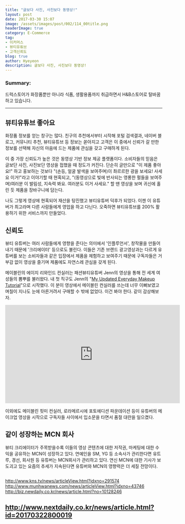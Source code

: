 ```yaml
---
title: "글보다 사진, 사진보다 동영상!"
layout: post
date: 2017-03-30 15:07
image: /assets/images/post/002/114_00title.png
headerImage: true
category: E-Commerce
tag:
- 이커머스
- 뷰티유튜브
- 고객신뢰도
blog: true
author: Hyeyeon
description: 글보다 사진, 사진보다 동영상!
---
```


### Summary:

드럭스토어가 화장품뿐만 아니라 식품, 생활용품까지 취급하면서 H&B스토어로 탈바꿈하고 있습니다.

---

## 뷰티유튜브 좋아요

화장품 정보를 얻는 창구는 많다. 친구의 추천에서부터 시작해 포털 검색결과, 네이버 블로그, 커뮤니티 추천, 뷰티유튜브 등 정보는 쏟아지고 고객은 이 중에서 신뢰가 갈 만한 정보를 선택해 자신의 마음에 드는 제품에 관심을 갖고 구매하게 된다.

이 중 가장 신뢰도가 높은 것은 동영상 기반 정보 제공 플랫폼이다. 소비자들의 믿음은 글보단 사진, 사진보단 영상을 접했을 때 정도가 커진다. 단순히 글만으로 "이 제품 좋아요!" 하고 홍보하는 것보다 "(손등, 얼굴 발색을 보여주며)이 촤르르한 광을 보세요! 사세요 이거!"라고 이야기할 때 현혹되고, "(동영상으로 빛에 반사되는 영롱한 펄들을 보여주며)여러분 이 발림성, 지속력 봐요. 여러분도 이거 사세요." 할 땐 영상을 보며 귀신에 홀린 듯 제품을 장바구니에 담는다.

나도 그렇게 영상에 현혹되어 재산을 탕진했고 뷰티유튜버 덕후가 되었다. 이젠 이 유튜버가 최고라며 다른 사람들에게 영업을 하고 다닌다. 오죽하면 뷰티유튜브를 200% 활용하기 위한 서비스까지 만들었다.

## 신뢰도

뷰티 유튜버는 여러 사람들에게 영향을 준다는 의미에서 '인플루언서', 창작물을 만들어내기 때문에 '크리에이터' 등으로도 불린다. 이들은 기존 브랜드 광고영상과는 다르게 유튜버를 보는 소비자들과 같은 입장에서 제품을 체험하고 보여주기 때문에 구독자들은 거부감 없이 영상을 즐기며 제품에도 자연스레 관심을 갖게 된다.

메이블린의 에이지 리와인드 컨실러는 패션뷰티유튜버 Jenn의 영상을 통해 전 세계 여성들의 뽐뿌를 불러왔다. 내 첫 직구도 Jenn의 "[My Updated Everyday Makeup Tutorial](https://www.youtube.com/watch?v=TvKymDP85JI&list=PLPeJxVcD-gmaikAZTUsAGiLwuhqwZ49kp&index=23)"으로 시작했다. 이 분이 영상에서 메이블린 컨실러를 쓰는데 너무 이뻐보였고 며칠이 지나도 눈에 아른거려서 구매할 수 밖에 없었다. 이건 봐야 한다. 같이 감상해보자.

<iframe width="560" height="315" src="https://www.youtube.com/embed/TvKymDP85JI?list=PLPeJxVcD-gmaikAZTUsAGiLwuhqwZ49kp" frameborder="0" allowfullscreen></iframe>

이외에도 메이블린 핏미 컨실러, 로라메르시에 포토에디션 파운데이션 등이 유튜버의 메이크업 영상을 시작으로 구독자들 사이에서 입소문을 타면서 품절 대란을 일으켰다.

## 같이 성장하는 MCN 회사

뷰티 크리에이터가 주목받을수록 이들의 영상 콘텐츠에 대한 저작권, 마케팅에 대한 수익을 공유하는 MCN이 성장하고 있다. 연예인을 SM, YG 등 소속사가 관리한다면 유트루, 경선, 회사원 등 유튜버는 MCN회사가 관리하고 있다. 연신 MCN에 대한 기사가 보도괴고 있는 요즘의 추세가 지속된다면 유튜버와 MCN의 영향력은 더 세질 전망이다.

## 

http://www.kns.tv/news/articleView.html?idxno=291574
http://www.munhwanews.com/news/articleView.html?idxno=43746
http://biz.newdaily.co.kr/news/article.html?no=10128246

http://www.nextdaily.co.kr/news/article.html?id=20170322800019
---
